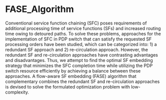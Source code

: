 # FASE_Algorithm

Conventional service function chaining (SFC) poses requirements of additional processing time of service functions (SFs) and increased routing time owing to detoured paths. To solve these problems, approaches for the implementation of SFC in PDP switch that can satisfy the requested SF processing orders have been studied, which can be categorized into: 1) a redundant SF approach and 2) re-circulation approach. However, the redundant SF and re-circulation approaches have contrasting advantages and disadvantages.  Thus, we attempt to find the optimal SF embedding strategy that minimizes the SFC completion time while utilizing the PDP switch resource efficiently by achieving a balance between these approaches. A flow-aware SF embedding (FASE) algorithm that complementary combines the redundant SF and re-circulation approaches is devised to solve the formulated optimization problem with low-complexity.

